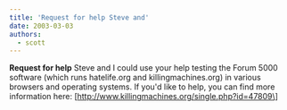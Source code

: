 ```yaml
---
title: 'Request for help Steve and'
date: 2003-03-03
authors:
  - scott
---
```


**Request for help**
Steve and I could use your help testing the Forum 5000 software (which runs hatelife.org and killingmachines.org) in various browsers and operating systems. If you'd like to help, you can find more information here:
\[http://www.killingmachines.org/single.php?id=47809\]
